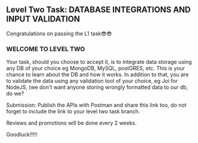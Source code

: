 
## Level Two Task: DATABASE INTEGRATIONS AND INPUT VALIDATION
Congratulations on passing the L1 task😎😎

### WELCOME TO LEVEL TWO

Your task, should you choose to accept it, is to integrate data storage using any DB of your choice eg MongoDB, MySQL, postGRES, etc. This is your chance to learn about the DB and how it works. In addition to that, you are to validate the data using any validation tool of your choice, eg Joi for NodeJS, (we don't want anyone storing wrongly formatted data to our db, do we?

Submission: Publish the APIs with Postman and share this link too, do not forget to include the link to your level two task branch.

Reviews and promotions will be done every 2 weeks.

Goodluck!!!!!

